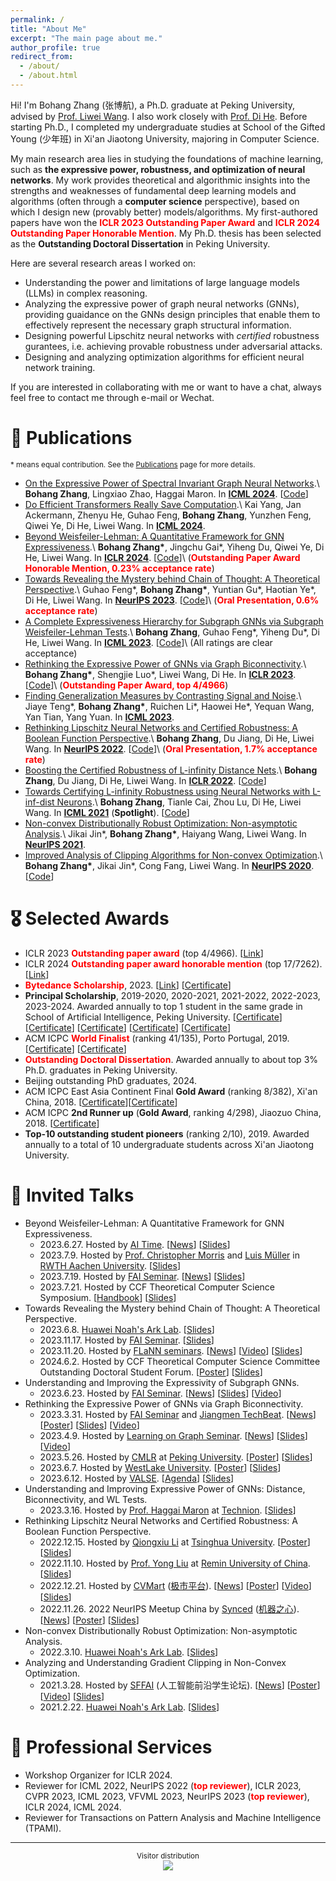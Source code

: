 ```yaml
---
permalink: /
title: "About Me"
excerpt: "The main page about me."
author_profile: true
redirect_from: 
  - /about/
  - /about.html
---
```


Hi! I'm Bohang Zhang (张博航), a Ph.D. graduate at Peking University, advised by [Prof. Liwei Wang](http://www.liweiwang-pku.com/). I also work closely with [Prof. Di He](https://dihe-pku.github.io/). Before starting Ph.D., I completed my undergraduate studies at School of the Gifted Young (少年班) in Xi'an Jiaotong University, majoring in Computer Science.

My main research area lies in studying the foundations of machine learning, such as **the expressive power, robustness, and optimization of neural networks**. My work provides theoretical and algorithmic insights into the strengths and weaknesses of fundamental deep learning models and algorithms (often through a **computer science** perspective), based on which I design new (provably better) models/algorithms. My first-authored papers have won the **<font color=red>ICLR 2023 Outstanding Paper Award</font>** and **<font color=red>ICLR 2024 Outstanding Paper Honorable Mention</font>**. My Ph.D. thesis has been selected as the **Outstanding Doctoral Dissertation** in Peking University.

Here are several research areas I worked on:
* Understanding the power and limitations of large language models (LLMs) in complex reasoning.
* Analyzing the expressive power of graph neural networks (GNNs), providing guaidance on the GNNs design principles that enable them to effectively represent the necessary graph structural information.
* Designing powerful Lipschitz neural networks with *certified* robustness gurantees, i.e. achieving provable robustness under adversarial attacks.
* Designing and analyzing optimization algorithms for efficient neural network training.

If you are interested in collaborating with me or want to have a chat, always feel free to contact me through e-mail or Wechat.


📝 Publications
======
<sub>\* means equal contribution. See the [Publications](/publications/) page for more details. </sub>

* [On the Expressive Power of Spectral Invariant Graph Neural Networks](https://arxiv.org/abs/2406.04336).\\
**Bohang Zhang**, Lingxiao Zhao, Haggai Maron. In [**ICML 2024**](https://icml.cc//Conferences/2024). \[[Code](https://github.com/LingxiaoShawn/EPNN-Experiments)\]
* [Do Efficient Transformers Really Save Computation](https://arxiv.org/abs/2402.13934).\\
Kai Yang, Jan Ackermann, Zhenyu He, Guhao Feng, **Bohang Zhang**, Yunzhen Feng, Qiwei Ye, Di He, Liwei Wang. In [**ICML 2024**](https://icml.cc//Conferences/2024).
* [Beyond Weisfeiler-Lehman: A Quantitative Framework for GNN Expressiveness](https://arxiv.org/abs/2401.08514).\\
**Bohang Zhang\***, Jingchu Gai\*, Yiheng Du, Qiwei Ye, Di He, Liwei Wang. In [**ICLR 2024**](https://iclr.cc//Conferences/2024). \[[Code](https://github.com/subgraph23/homomorphism-expressivity)\]\\
(**<font color=red>Outstanding Paper Award Honorable Mention, 0.23% acceptance rate</font>**)
* [Towards Revealing the Mystery behind Chain of Thought: A Theoretical Perspective](https://arxiv.org/abs/2305.15408).\\
Guhao Feng\*, **Bohang Zhang\***, Yuntian Gu\*, Haotian Ye\*, Di He, Liwei Wang. In [**NeurIPS 2023**](https://nips.cc//Conferences/2023). \[[Code](https://github.com/guyuntian/CoT\_benchmark)\]\\
(**<font color=red>Oral Presentation, 0.6% acceptance rate</font>**)
* [A Complete Expressiveness Hierarchy for Subgraph GNNs via Subgraph Weisfeiler-Lehman Tests](https://arxiv.org/abs/2302.07090).\\
**Bohang Zhang**, Guhao Feng\*, Yiheng Du\*, Di He, Liwei Wang. In [**ICML 2023**](https://icml.cc//Conferences/2023). \[[Code](https://github.com/subgraph23/SWL)\]\\
(All ratings are clear acceptance)
* [Rethinking the Expressive Power of GNNs via Graph Biconnectivity](https://arxiv.org/abs/2301.09505).\\
**Bohang Zhang\***, Shengjie Luo\*, Liwei Wang, Di He. In [**ICLR 2023**](https://iclr.cc//Conferences/2023). \[[Code](https://github.com/lsj2408/Graphormer-GD)\]\\
(**<font color=red>Outstanding Paper Award, top 4/4966</font>**)
* [Finding Generalization Measures by Contrasting Signal and Noise](https://proceedings.mlr.press/v202/teng23a/teng23a.pdf).\\
Jiaye Teng\*, **Bohang Zhang\***, Ruichen Li\*, Haowei He\*, Yequan Wang, Yan Tian, Yang Yuan. In [**ICML 2023**](https://icml.cc//Conferences/2023).
* [Rethinking Lipschitz Neural Networks and Certified Robustness: A Boolean Function Perspective](https://arxiv.org/abs/2210.01787).\\
**Bohang Zhang**, Du Jiang, Di He, Liwei Wang. In [**NeurIPS 2022**](https://nips.cc/Conferences/2022). \[[Code](https://github.com/zbh2047/SortNet)\]\\
(**<font color=red>Oral Presentation, 1.7% acceptance rate</font>**)
* [Boosting the Certified Robustness of L-infinity Distance Nets](https://arxiv.org/abs/2110.06850).\\
**Bohang Zhang**, Du Jiang, Di He, Liwei Wang. In [**ICLR 2022**](https://iclr.cc/Conferences/2022). \[[Code](https://github.com/zbh2047/L_inf-dist-net-v2)\]
* [Towards Certifying L-infinity Robustness using Neural Networks with L-inf-dist Neurons](https://arxiv.org/abs/2102.05363).\\
**Bohang Zhang**, Tianle Cai, Zhou Lu, Di He, Liwei Wang. In [**ICML 2021**](https://icml.cc/Conferences/2021) (**Spotlight**). \[[Code](https://github.com/zbh2047/L_inf-dist-net)\]
* [Non-convex Distributionally Robust Optimization: Non-asymptotic Analysis](https://arxiv.org/abs/2110.12459).\\
Jikai Jin\*, **Bohang Zhang\***, Haiyang Wang, Liwei Wang. In [**NeurIPS 2021**](https://nips.cc/Conferences/2020).
* [Improved Analysis of Clipping Algorithms for Non-convex Optimization](https://arxiv.org/abs/2010.02519).\\
**Bohang Zhang\***, Jikai Jin\*, Cong Fang, Liwei Wang. In [**NeurIPS 2020**](https://nips.cc/Conferences/2020). \[[Code](https://github.com/zbh2047/clipping-algorithms)\]

🎖 Selected Awards
======

* ICLR 2023 **<font color=red>Outstanding paper award</font>** (top 4/4966). \[[Link](https://blog.iclr.cc/2023/03/21/announcing-the-iclr-2023-outstanding-paper-award-recipients/)\] 
* ICLR 2024 **<font color=red>Outstanding paper award honorable mention</font>** (top 17/7262). 
\[[Link](https://blog.iclr.cc/2024/05/06/iclr-2024-outstanding-paper-awards/)\] 
* **<font color=red>Bytedance Scholarship</font>**, 2023. \[[Link](https://ur.bytedance.com/scholarship)\] \[[Certificate](/files/bytedance_scholarship.jpg)\]
* **Principal Scholarship**, 2019-2020, 2020-2021, 2021-2022, 2022-2023, 2023-2024. Awarded annually to top 1 student in the same grade in School of Artificial Intelligence, Peking University. \[[Certificate](/files/PrincipalScholarship1.pdf)\] \[[Certificate](/files/PrincipalScholarship2.pdf)\] \[[Certificate](/files/PrincipalScholarship3.pdf)\] \[[Certificate](/files/PrincipalScholarship4.pdf)\] \[[Certificate](/files/PrincipalScholarship5.pdf)\] 
* ACM ICPC **<font color=red>World Finalist</font>** (ranking 41/135), Porto Portugal, 2019. \[[Certificate](/files/WorldFinalCertificate.pdf)\] \[[Certificate](/files/WorldFinalCertificateIndividual.pdf)\]
* **<font color=red>Outstanding Doctoral Dissertation</font>**. Awarded annually to about top 3% Ph.D. graduates in Peking University.
* Beijing outstanding PhD graduates, 2024.
* ACM ICPC East Asia Continent Final **Gold Award** (ranking 8/382), Xi'an China, 2018. \[[Certificate](/files/ECFinalCertificateTeam.pdf)\]\[[Certificate](/files/ECFinalCertificate.pdf)\]
* ACM ICPC **2nd Runner up** (**Gold Award**, ranking 4/298), Jiaozuo China, 2018. \[[Certificate](/files/JiaozuoCertificate.pdf)\]
* **Top-10 outstanding student pioneers** (ranking 2/10), 2019. Awarded annually to a total of 10 undergraduate students across Xi'an Jiaotong University.

💬 Invited Talks
======
* Beyond Weisfeiler-Lehman: A Quantitative Framework for GNN Expressiveness.
  * 2023.6.27. Hosted by [AI Time](https://www.aitime.cn/). \[[News](https://mp.weixin.qq.com/s/akbf-vBvk5xe48sxJQf8qQ)\] \[[Slides](/files/Homomorphism_Slides.pdf)\]
  * 2023.7.9. Hosted by [Prof. Christopher Morris](https://chrsmrrs.github.io/) and [Luis Müller](https://luis-mueller.github.io/) in [RWTH Aachen University](https://www.rwth-aachen.de/go/id/a/?lidx=1). \[[Slides](/files/Homomorphism_Slides.pdf)\]
  * 2023.7.19. Hosted by [FAI Seminar](https://www.tengjiaye.com/seminar.html). \[[News](https://mp.weixin.qq.com/s/Pih8KXORGTTWsbvVsAxR4Q)\] \[[Slides](/files/Homomorphism_Slides.pdf)\] 
  * 2023.7.21. Hosted by CCF Theoretical Computer Science Symposium. \[[Handbook](/files/CCFHandbook.pdf)\] \[[Slides](/files/Homomorphism_Slides.pdf)\]
* Towards Revealing the Mystery behind Chain of Thought: A Theoretical Perspective.
  * 2023.6.8. [Huawei Noah's Ark Lab](https://noahlab.com.hk/#/home). \[[Slides](/files/CoT_Slides.pdf)\] 
  * 2023.11.17. Hosted by [FAI Seminar](https://www.tengjiaye.com/seminar.html). \[[Slides](/files/CoT_Slides.pdf)\] 
  * 2023.11.20. Hosted by [FLaNN seminars](https://flann.super.site/). \[[News](https://mp.weixin.qq.com/s/e4-OUD3Cu3fzOeTxx6McgQ)\] \[[Video]( https://www.bilibili.com/video/BV1c34y1w7ZW/?spm_id_from=333.337.search-card.all.click&vd_source=179a815a9dd528a94cf613842a0ec9f1)\] \[[Slides](/files/CoT_Slides.pdf)\] 
  * 2024.6.2. Hosted by CCF Theoretical Computer Science Committee Outstanding Doctoral Student Forum. \[[Poster](/files/CoT_CCF_talk.jpg)\] \[[Slides](/files/CoT_Slides_with_ICML.pdf)\] 
* Understanding and Improving the Expressivity of Subgraph GNNs.
  * 2023.6.23. Hosted by [FAI Seminar](https://www.tengjiaye.com/seminar.html). \[[News](https://mp.weixin.qq.com/s/YWJjbyzDPtKdFEDDyPE_NA)\] \[[Slides](/files/Subgraph_GNN_Slides.pdf)\] \[[Video](https://www.bilibili.com/video/BV1gk4y1u722/?spm_id_from=333.999.0.0&vd_source=179a815a9dd528a94cf613842a0ec9f1)\]
* Rethinking the Expressive Power of GNNs via Graph Biconnectivity.
  * 2023.3.31. Hosted by [FAI Seminar](https://www.tengjiaye.com/seminar.html) and [Jiangmen TechBeat](https://www.techbeat.net/). \[[News](https://mp.weixin.qq.com/s/3BRwICsdcp_8PI1wAADUJQ)\] \[[Poster](/files/Jiangmen.png)\] \[[Slides](/files/GNN_Slides_ICLR.pdf)\] \[[Video](https://www.bilibili.com/video/BV1WN411N7JY/?spm_id_from=pageDriver&vd_source=179a815a9dd528a94cf613842a0ec9f1)\]
  * 2023.4.9. Hosted by [Learning on Graph Seminar](https://mp.weixin.qq.com/s/Q8Z1iQOJUyC6Tfxq2WIuLg). \[[News](https://mp.weixin.qq.com/s/Q8Z1iQOJUyC6Tfxq2WIuLg)\] \[[Slides](/files/GNN_Slides_ICLR.pdf)\] \[[Video](https://www.bilibili.com/video/BV1X24y1w7zw/?spm_id_from=333.999.0.0&vd_source=179a815a9dd528a94cf613842a0ec9f1)\]
  * 2023.5.26. Hosted by [CMLR](https://cmlr.pku.edu.cn/) at [Peking University](https://english.pku.edu.cn/). \[[Poster](/files/CMLR.jpg)\] [[Slides](/files/GNN_Slides_ICLR.pdf)\] 
  * 2023.6.7. Hosted by [WestLake University](https://en.westlake.edu.cn/). \[[Poster](/files/WestLake.jpg)\] \[[Slides](/files/GNN_Slides_ICLR.pdf)\] 
  * 2023.6.12. Hosted by [VALSE](http://valser.org/). \[[Agenda](http://valser.org/2023/#/program)\] \[[Slides](/files/GNN_VALSE_Slides.pdf)\] 
* Understanding and Improving Expressive Power of GNNs: Distance, Biconnectivity, and WL Tests.
  * 2023.3.16. Hosted by [Prof. Haggai Maron](https://haggaim.github.io/) at [Technion](https://vee.technion.ac.il/). \[[Slides](/files/GNN_Slides.pdf)\]
* Rethinking Lipschitz Neural Networks and Certified Robustness: A Boolean Function Perspective.
  * 2022.12.15. Hosted by [Qiongxiu Li](https://sites.google.com/view/qiongxiuli/home) at [Tsinghua University](https://www.tsinghua.edu.cn/en/). \[[Poster](/files/Qiongxiu2022.jpg)\] \[[Slides](/files/Lipschitz_Slides.pdf)\]
  * 2022.11.10. Hosted by [Prof. Yong Liu](https://liuyonggsai.github.io/) at [Remin University of China](https://www.ruc.edu.cn/en). \[[Slides](/files/Lipschitz_Slides.pdf)\]
  * 2022.12.21. Hosted by [CVMart](https://www.cvmart.net/) ([极市平台](https://www.cvmart.net/)). \[[News](https://mp.weixin.qq.com/s/njTtGhXAWmG-QGo-owxseQ)\] \[[Poster](/files/CVMart22.png)\] \[[Video](https://www.bilibili.com/video/BV1FK411q7RK/?spm_id_from=333.999.0.0&vd_source=179a815a9dd528a94cf613842a0ec9f1)\] \[[Slides](/files/Lipschitz_Slides.pdf)\]
  * 2022.11.26. 2022 NeurIPS Meetup China by [Synced](https://syncedreview.com/) ([机器之心](https://www.jiqizhixin.com/)). \[[News](https://mp.weixin.qq.com/s/d47O9EqWFKq5vdnHTi84gA)\] \[[Poster](/files/NeurIPS2022Meetup.jfif)\] \[[Slides](/files/Lipschitz_Slides.pdf)\]
* Non-convex Distributionally Robust Optimization: Non-asymptotic Analysis.
  * 2022.3.10. [Huawei Noah's Ark Lab](https://noahlab.com.hk/#/home). \[[Slides](/files/DRO_Slides.pdf)\]
* Analyzing and Understanding Gradient Clipping in Non-Convex Optimization.
  * 2021.3.28. Hosted by [SFFAI](https://bbs.sffai.com/) (人工智能前沿学生论坛). \[[News](https://mp.weixin.qq.com/s/wYPkPTu31gKHh3TKenTbfQ)\] \[[Poster](/files/SFFAI2021.png)\]  \[[Video](https://www.bilibili.com/video/BV1ir4y117Z8/?spm_id_from=333.337.search-card.all.click&vd_source=179a815a9dd528a94cf613842a0ec9f1)\] \[[Slides](/files/Clipping_Slides.pdf)\]
  * 2021.2.22. [Huawei Noah's Ark Lab](https://noahlab.com.hk/#/home). \[[Slides](/files/Clipping_Slides.pdf)\]

🏫 Professional Services
======
* Workshop Organizer for ICLR 2024.
* Reviewer for ICML 2022, NeurIPS 2022 (**<font color=red>top reviewer</font>**), ICLR 2023, CVPR 2023, ICML 2023, VFVML 2023, NeurIPS 2023 (**<font color=red>top reviewer</font>**), ICLR 2024, ICML 2024.
* Reviewer for Transactions on Pattern Analysis and Machine Intelligence (TPAMI).

---
<center><sub>Visitor distribution </sub></center>

<center>
<a href='https://clustrmaps.com/site/1bnbv'  title='Visit tracker'><img src='//clustrmaps.com/map_v2.png?cl=6e799f&w=600&t=tt&d=g5Aslr0Ib3K9apqhyZbqykrtT9i1UzDxN64dEOprFLE&co=ffffff&ct=202020'/></a>
</center>